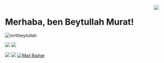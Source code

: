 <img align='right' src="https://github-readme-stats.vercel.app/api?username=mrtbeytullah&show_icons=true">

# Merhaba, ben Beytullah Murat! 
<p align="left"> <img src="https://komarev.com/ghpvc/?username=mrtbeytullah" alt="mrttbeytullah" /> </p>

[![](https://img.shields.io/twitter/follow/mrttbeytullah?style=social)](https://www.twitter.com/mrttbeytullah)
[![](https://img.shields.io/github/followers/mrtbeytullah?style=social)](https://www.github.com/mrtbeytullah)


[![](https://img.shields.io/badge/twitter-%231DA1F2.svg?&style=for-the-badge&logo=twitter&logoColor=white)](https://www.twitter.com/mrttbeytullah)
[![](https://img.shields.io/badge/linkedin-%230077B5.svg?&style=for-the-badge&logo=linkedin&logoColor=white)](https://www.linkedin.com/in/mrtbeytullah/)
[![Mail Badge](https://img.shields.io/badge/beytullahmurat7@gmail.com-c14438?style=for-the-badge&logo=Gmail&logoColor=white&link=mailto:beytullahmurat7@gmail.com)](mailto:beytullahmurat7@gmail.com)
